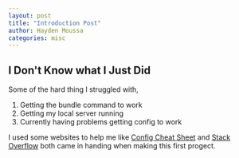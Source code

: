 ```yaml
---
layout: post
title: "Introduction Post"
author: Hayden Moussa
categories: misc
---
```


## I Don't Know what I Just Did

Some of the hard thing I struggled with,
1. Getting the bundle command to work
2. Getting my local server running
3. Currently having problems getting config to work

I used some websites to help me like [Config Cheat Sheet](https://www.markdownguide.org/cheat-sheet#:~:text=Extended%20Syntax%20%20%20%20Element%20%20,sentence%20with%20a%20footnote.%207%20more%20rows%20) and [Stack Overflow](https://stackoverflow.com/) both came in handing when making this first progect. 